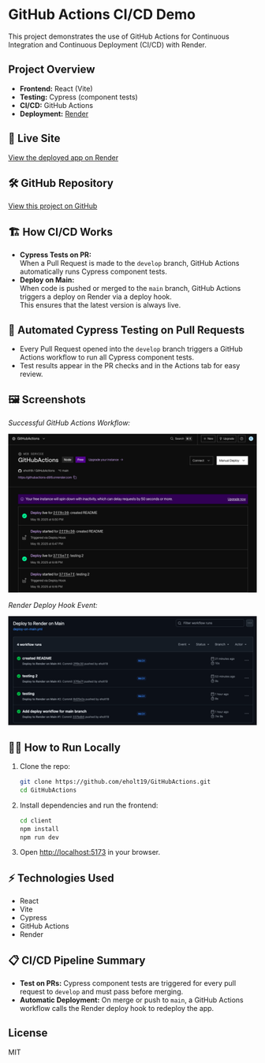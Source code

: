 # GitHub Actions CI/CD Demo

This project demonstrates the use of GitHub Actions for Continuous Integration and Continuous Deployment (CI/CD) with Render.

## Project Overview

- **Frontend:** React (Vite)
- **Testing:** Cypress (component tests)
- **CI/CD:** GitHub Actions
- **Deployment:** [Render](https://githubactions-d5f5.onrender.com)

## 🚀 Live Site

[View the deployed app on Render](https://githubactions-d5f5.onrender.com)

## 🛠️ GitHub Repository

[View this project on GitHub](https://github.com/eholt19/GitHubActions)

## 🏗️ How CI/CD Works

- **Cypress Tests on PR:**  
  When a Pull Request is made to the `develop` branch, GitHub Actions automatically runs Cypress component tests.
- **Deploy on Main:**  
  When code is pushed or merged to the `main` branch, GitHub Actions triggers a deploy on Render via a deploy hook.  
  This ensures that the latest version is always live.

## 🧪 Automated Cypress Testing on Pull Requests

- Every Pull Request opened into the `develop` branch triggers a GitHub Actions workflow to run all Cypress component tests.  
- Test results appear in the PR checks and in the Actions tab for easy review.

## 🖼️ Screenshots

*Successful GitHub Actions Workflow:*

![GitHub Actions Success Screenshot](./assets/githubactions.png)

*Render Deploy Hook Event:*

![Render Deploy Success Screenshot](./assets/Screen%20Shot%202025-05-19%20at%207.09.54%20PM.png)


## 🧑‍💻 How to Run Locally

1. Clone the repo:
    ```bash
    git clone https://github.com/eholt19/GitHubActions.git
    cd GitHubActions
    ```
2. Install dependencies and run the frontend:
    ```bash
    cd client
    npm install
    npm run dev
    ```
3. Open [http://localhost:5173](http://localhost:5173) in your browser.

## ⚡ Technologies Used

- React
- Vite
- Cypress
- GitHub Actions
- Render

## 📋 CI/CD Pipeline Summary

- **Test on PRs:** Cypress component tests are triggered for every pull request to `develop` and must pass before merging.
- **Automatic Deployment:** On merge or push to `main`, a GitHub Actions workflow calls the Render deploy hook to redeploy the app.

## License

MIT
